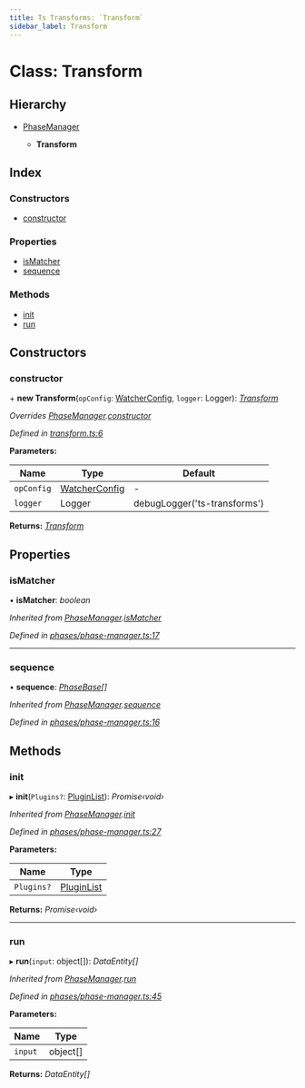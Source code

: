 ```yaml
---
title: Ts Transforms: `Transform`
sidebar_label: Transform
---
```


# Class: Transform

## Hierarchy

* [PhaseManager](phasemanager.md)

  * **Transform**

## Index

### Constructors

* [constructor](transform.md#constructor)

### Properties

* [isMatcher](transform.md#ismatcher)
* [sequence](transform.md#sequence)

### Methods

* [init](transform.md#init)
* [run](transform.md#run)

## Constructors

###  constructor

\+ **new Transform**(`opConfig`: [WatcherConfig](../interfaces/watcherconfig.md), `logger`: Logger): *[Transform](transform.md)*

*Overrides [PhaseManager](phasemanager.md).[constructor](phasemanager.md#constructor)*

*Defined in [transform.ts:6](https://github.com/terascope/teraslice/blob/0ae31df4/packages/ts-transforms/src/transform.ts#L6)*

**Parameters:**

Name | Type | Default |
------ | ------ | ------ |
`opConfig` | [WatcherConfig](../interfaces/watcherconfig.md) | - |
`logger` | Logger |  debugLogger('ts-transforms') |

**Returns:** *[Transform](transform.md)*

## Properties

###  isMatcher

• **isMatcher**: *boolean*

*Inherited from [PhaseManager](phasemanager.md).[isMatcher](phasemanager.md#ismatcher)*

*Defined in [phases/phase-manager.ts:17](https://github.com/terascope/teraslice/blob/0ae31df4/packages/ts-transforms/src/phases/phase-manager.ts#L17)*

___

###  sequence

• **sequence**: *[PhaseBase](phasebase.md)[]*

*Inherited from [PhaseManager](phasemanager.md).[sequence](phasemanager.md#sequence)*

*Defined in [phases/phase-manager.ts:16](https://github.com/terascope/teraslice/blob/0ae31df4/packages/ts-transforms/src/phases/phase-manager.ts#L16)*

## Methods

###  init

▸ **init**(`Plugins?`: [PluginList](../overview.md#pluginlist)): *Promise‹void›*

*Inherited from [PhaseManager](phasemanager.md).[init](phasemanager.md#init)*

*Defined in [phases/phase-manager.ts:27](https://github.com/terascope/teraslice/blob/0ae31df4/packages/ts-transforms/src/phases/phase-manager.ts#L27)*

**Parameters:**

Name | Type |
------ | ------ |
`Plugins?` | [PluginList](../overview.md#pluginlist) |

**Returns:** *Promise‹void›*

___

###  run

▸ **run**(`input`: object[]): *DataEntity[]*

*Inherited from [PhaseManager](phasemanager.md).[run](phasemanager.md#run)*

*Defined in [phases/phase-manager.ts:45](https://github.com/terascope/teraslice/blob/0ae31df4/packages/ts-transforms/src/phases/phase-manager.ts#L45)*

**Parameters:**

Name | Type |
------ | ------ |
`input` | object[] |

**Returns:** *DataEntity[]*
